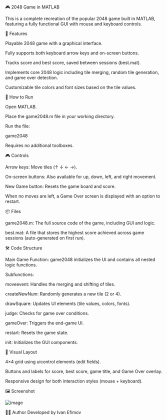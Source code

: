 🎮 2048 Game in MATLAB

This is a complete recreation of the popular 2048 game built in MATLAB, featuring a fully functional GUI with mouse and keyboard controls.

🧩 Features

Playable 2048 game with a graphical interface.

Fully supports both keyboard arrow keys and on-screen buttons.

Tracks score and best score, saved between sessions (best.mat).

Implements core 2048 logic including tile merging, random tile generation, and game over detection.

Customizable tile colors and font sizes based on the tile values.

🚀 How to Run

Open MATLAB.

Place the game2048.m file in your working directory.

Run the file:

game2048

Requires no additional toolboxes.

🎮 Controls

Arrow keys: Move tiles (↑ ↓ ← →).

On-screen buttons: Also available for up, down, left, and right movement.

New Game button: Resets the game board and score.

When no moves are left, a Game Over screen is displayed with an option to restart.

📦 Files

game2048.m: The full source code of the game, including GUI and logic.

best.mat: A file that stores the highest score achieved across game sessions (auto-generated on first run).

🛠 Code Structure

Main Game Function: game2048 initializes the UI and contains all nested logic functions.

Subfunctions:

moveevent: Handles the merging and shifting of tiles.

createNewNum: Randomly generates a new tile (2 or 4).

drawSquare: Updates UI elements (tile values, colors, fonts).

judge: Checks for game over conditions.

gameOver: Triggers the end-game UI.

restart: Resets the game state.

init: Initializes the GUI components.

📐 Visual Layout

4×4 grid using uicontrol elements (edit fields).

Buttons and labels for score, best score, game title, and Game Over overlay.

Responsive design for both interaction styles (mouse + keyboard).

🖼 Screenshot 

![image](https://github.com/user-attachments/assets/b4a9f756-a51b-4735-8bee-15c392b8a6a3)



👨‍💻 Author
Developed by Ivan Efimov


